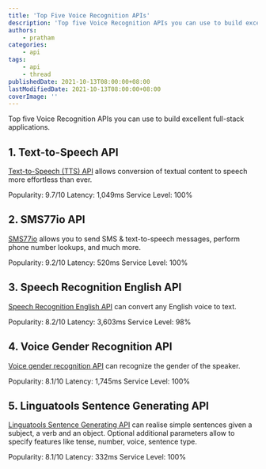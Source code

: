 ```yaml
---
title: 'Top Five Voice Recognition APIs'
description: 'Top five Voice Recognition APIs you can use to build excellent full-stack applications.'
authors:
    - pratham
categories:
    - api
tags:
    - api
    - thread
publishedDate: 2021-10-13T08:00:00+08:00
lastModifiedDate: 2021-10-13T08:00:00+08:00
coverImage: ''
---
```


<Lead>
	Top five Voice Recognition APIs you can use to build excellent full-stack
	applications.
</Lead>

## 1. Text-to-Speech API

[Text-to-Speech (TTS) API](https://rapidapi.com/voicerss/api/text-to-speech-1/?utm_source=RapidAPI.com/guides&utm_medium=DevRel&utm_campaign=DevRel) allows conversion of textual content to speech more effortless than ever.

Popularity: 9.7/10
Latency: 1,049ms
Service Level: 100%

## 2. SMS77io API

[SMS77io](https://rapidapi.com/sms77io-sms77io-default/api/sms77io/?utm_source=RapidAPI.com/guides&utm_medium=DevRel&utm_campaign=DevRel) allows you to send SMS & text-to-speech messages, perform phone number lookups, and much more.

Popularity: 9.2/10
Latency: 520ms
Service Level: 100%

## 3. Speech Recognition English API

[Speech Recognition English API](https://rapidapi.com/hivoicy-vxmKOG2vl/api/speech-recognition-english1/details/?utm_source=RapidAPI.com/guides&utm_medium=DevRel&utm_campaign=DevRel) can convert any English voice to text.

Popularity: 8.2/10
Latency: 3,603ms
Service Level: 98%

## 4. Voice Gender Recognition API

[Voice gender recognition API](https://rapidapi.com/PresentID/api/voice-gender-recognition/?utm_source=RapidAPI.com/guides&utm_medium=DevRel&utm_campaign=DevRel) can recognize the gender of the speaker.

Popularity: 8.1/10
Latency: 1,745ms
Service Level: 100%

## 5. Linguatools Sentence Generating API

[Linguatools Sentence Generating API](https://rapidapi.com/petapro/api/linguatools-sentence-generating/?utm_source=RapidAPI.com/guides&utm_medium=DevRel&utm_campaign=DevRel) can realise simple sentences given a subject, a verb and an object. Optional additional parameters allow to specify features like tense, number, voice, sentence type.

Popularity: 8.1/10
Latency: 332ms
Service Level: 100%
